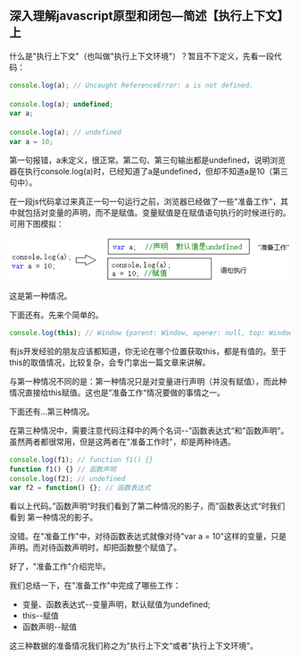 ## 深入理解javascript原型和闭包—简述【执行上下文】上

什么是"执行上下文"（也叫做"执行上下文环境"）？暂且不下定义，先看一段代码：

```javascript
console.log(a); // Uncaught ReferenceError: a is not defined.

console.log(a); undefined;
var a;

console.log(a); // undefined
var a = 10;
```

第一句报错，a未定义，很正常。第二句、第三句输出都是undefined，说明浏览器在执行console.log(a)时，已经知道了a是undefined，但却不知道a是10（第三句中）。

在一段js代码拿过来真正一句一句运行之前，浏览器已经做了一些"准备工作"，其中就包括对变量的声明，而不是赋值。变量赋值是在赋值语句执行的时候进行的。可用下图模拟：

![16f879b5b51541a1](../images/javascript/18201533471167122212312312.png)

这是第一种情况。

下面还有。先来个简单的。

```javascript
console.log(this); // Window {parent: Window, opener: null, top: Window, length: 3, frames: Window, …}
```

有js开发经验的朋友应该都知道，你无论在哪个位置获取this，都是有值的。至于this的取值情况，比较复杂，会专门拿出一篇文章来讲解。

与第一种情况不同的是：第一种情况只是对变量进行声明（并没有赋值），而此种情况直接给this赋值。这也是”准备工作“情况要做的事情之一。

下面还有...第三种情况。

在第三种情况中，需要注意代码注释中的两个名词--”函数表达式“和"函数声明"。虽然两者都很常用，但是这两者在"准备工作时"，却是两种待遇。

```javascript
console.log(f1); // function f1() {}
function f1() {} // 函数声明
console.log(f2); // undefined
var f2 = function() {}; // 函数表达式
```

看以上代码。”函数声明“时我们看到了第二种情况的影子，而”函数表达式“时我们看到 第一种情况的影子。

没错。在"准备工作"中，对待函数表达式就像对待"var a = 10"这样的变量，只是声明。而对待函数声明时，却把函数整个赋值了。

好了，"准备工作"介绍完毕。

我们总结一下，在"准备工作"中完成了哪些工作：

- 变量、函数表达式--变量声明，默认赋值为undefined;
- this--赋值
- 函数声明--赋值

这三种数据的准备情况我们称之为”执行上下文“或者"执行上下文环境"。